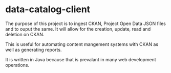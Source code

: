data-catalog-client
===================

The purpose of this project is to ingest CKAN, Project Open Data JSON files and to ouput the same.  It will allow for the creation, update, read and deletion on CKAN.  

This is useful for automating content mangement systems with CKAN as well as generating reports.

It is written in Java because that is prevalant in many web development operations.
